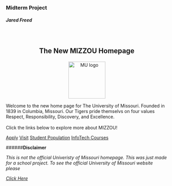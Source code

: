 

<h3>Midterm Project
<h5>
Jared Freed
<h2>
<br>





<p align="center">
    The New MIZZOU Homepage

</p>
</h2>

<p align="center">
  <img width="115" src="https://upload.wikimedia.org/wikipedia/commons/4/4a/University_of_Missouri_logo.svg" alt="MU logo">
</p>

<p1>
    Welcome to the new home page for The University of Missouri. Founded in 1839 in Columbia, Missouri. Our Tigers pride themselvs on four values Respect, Responsibility, Discovery, and Excellence.  
    
<br>  
<br>
Click the links below to explore more about MIZZOU!

[Apply](./Apply.md) 
[Visit](./Visit.md) 
[Student Population](./StudentPop.md) 
[InfoTech Courses](./ITcourse.md)  



######**Disclaimer**

<p2>
<i>

This is not the official Univeristy of Missouri homepage. This was just made for a school project. To see the official University of Missouri website please  

[Click Here](https://missouri.edu/)
